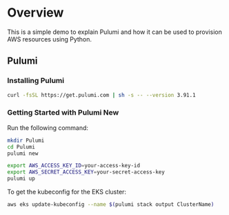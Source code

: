 # Overview
This is a simple demo to explain Pulumi and how it can be used to provision AWS resources using Python.

## Pulumi

### Installing Pulumi

```bash
curl -fsSL https://get.pulumi.com | sh -s -- --version 3.91.1
```

### Getting Started with Pulumi New

Run the following command:

```bash
mkdir Pulumi
cd Pulumi
pulumi new
```

```bash
export AWS_ACCESS_KEY_ID=your-access-key-id
export AWS_SECRET_ACCESS_KEY=your-secret-access-key
pulumi up
```

To get the kubeconfig for the EKS cluster:

```bash
aws eks update-kubeconfig --name $(pulumi stack output ClusterName)
```